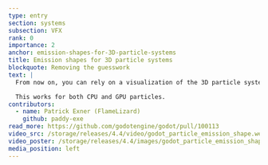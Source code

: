 ```yaml
---
type: entry
section: systems
subsection: VFX
rank: 0
importance: 2
anchor: emission-shapes-for-3D-particle-systems
title: Emission shapes for 3D particle systems
blockquote: Removing the guesswork
text: |
  From now on, you can rely on a visualization of the 3D particle systems you are placing in your scene, instead of having to guess based on the emission shape's properties alone.

  This works for both CPU and GPU particles.
contributors:
  - name: Patrick Exner (FlameLizard)
    github: paddy-exe
read_more: https://github.com/godotengine/godot/pull/100113
video_src: /storage/releases/4.4/video/godot_particle_emission_shape.webm
video_poster: /storage/releases/4.4/images/godot_particle_emission_shape.webp
media_position: left
---
```

